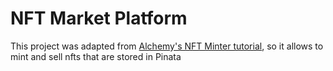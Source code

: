 # NFT Market Platform

This project was adapted from [Alchemy's NFT Minter tutorial](https://docs.alchemyapi.io/alchemy/tutorials/nft-minter), so it allows to mint and sell nfts that are stored in Pinata
